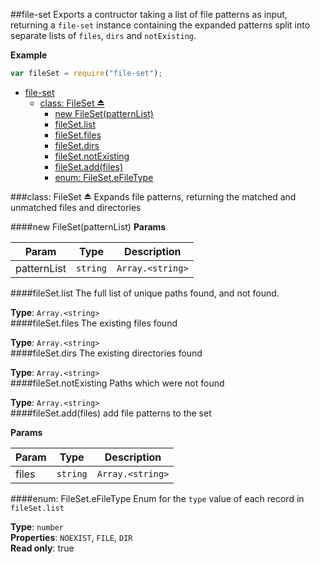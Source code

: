 <a name="module_file-set"></a>
##file-set
Exports a contructor taking a list of file patterns as input, returning a `file-set` instance containing the expanded patterns split into separate lists of `files`, `dirs` and `notExisting`.

**Example**  
```js
var fileSet = require("file-set");
```
* [file-set](#module_file-set)
  * [class: FileSet ⏏](#exp_module_file-set^FileSet)
    * [new FileSet(patternList)](#new_module_file-set^FileSet())
    * [fileSet.list](#module_file-set^FileSet#list)
    * [fileSet.files](#module_file-set^FileSet#files)
    * [fileSet.dirs](#module_file-set^FileSet#dirs)
    * [fileSet.notExisting](#module_file-set^FileSet#notExisting)
    * [fileSet.add(files)](#module_file-set^FileSet#add)
    * [enum: FileSet.eFileType](#module_file-set^FileSet.eFileType)

<a name="exp_module_file-set^FileSet"></a>
###class: FileSet ⏏
Expands file patterns, returning the matched and unmatched files and directories

<a name="new_module_file-set^FileSet()"></a>
####new FileSet(patternList)
**Params**

| Param | Type | Description |
| ----- | ---- | ----------- |
| patternList | `string` | `Array.<string>` | A pattern, or array of patterns to expand |
<a name="module_file-set^FileSet#list"></a>
####fileSet.list
The full list of unique paths found, and not found.

**Type**: `Array.<string>`  
<a name="module_file-set^FileSet#files"></a>
####fileSet.files
The existing files found

**Type**: `Array.<string>`  
<a name="module_file-set^FileSet#dirs"></a>
####fileSet.dirs
The existing directories found

**Type**: `Array.<string>`  
<a name="module_file-set^FileSet#notExisting"></a>
####fileSet.notExisting
Paths which were not found

**Type**: `Array.<string>`  
<a name="module_file-set^FileSet#add"></a>
####fileSet.add(files)
add file patterns to the set

**Params**

| Param | Type | Description |
| ----- | ---- | ----------- |
| files | `string` | `Array.<string>` | A pattern, or array of patterns to expand |
<a name="module_file-set^FileSet.eFileType"></a>
####enum: FileSet.eFileType
Enum for the `type` value of each record in `fileSet.list`

**Type**: `number`  
**Properties**: `NOEXIST`, `FILE`, `DIR`  
**Read only**: true  
